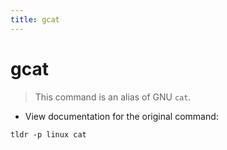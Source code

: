 ```yaml
---
title: gcat
---
```

# gcat

> This command is an alias of GNU `cat`.

- View documentation for the original command:

`tldr -p linux cat`
